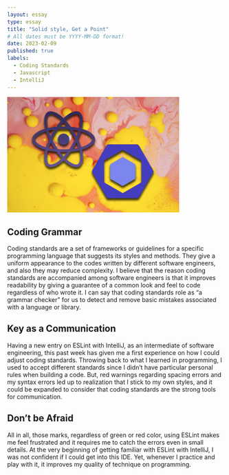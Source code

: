 ```yaml
---
layout: essay
type: essay
title: "Solid style, Get a Point"
# All dates must be YYYY-MM-DD format!
date: 2023-02-09
published: true
labels:
  - Coding Standards
  - Javascript
  - IntelliJ
---
```


<img width="400px" src="../img/ESLint.jpeg">

## Coding Grammar

Coding standards are a set of frameworks or guidelines for a specific programming language that suggests its styles and methods. They give a uniform appearance to the codes written by different software engineers, and also they may reduce complexity. I believe that the reason coding standards are accompanied among software engineers is that it improves readability by giving a guarantee of a common look and feel to code regardless of who wrote it. I can say that coding standards role as “a grammar checker” for us to detect and remove basic mistakes associated with a language or library.

## Key as a Communication

Having a new entry on ESLint with IntelliJ, as an intermediate  of software engineering, this past week has given me a first experience on how I could adjust coding standards. Throwing back to what I learned in programming, I used to accept different standards since I didn’t have particular personal rules when building a code. But, red warnings regarding spacing errors and my syntax errors led up to realization that I stick to my own styles, and it could be expanded to consider that coding standards are the strong tools for communication.

## Don’t be Afraid

All in all, those marks, regardless of green or red color, using ESLint makes me feel frustrated and it requires me to catch the errors even in small details. At the very beginning of getting familiar with ESLint with IntelliJ, I was not confident if I could get into this IDE. Yet, whenever I practice and play with it, it improves my quality of technique on programming.

